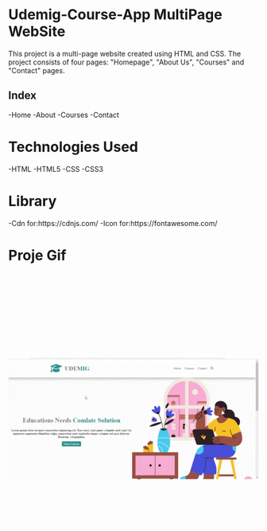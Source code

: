 <h1>Udemig-Course-App MultiPage WebSite</h1>
<p>This project is a multi-page website created using HTML and CSS. The project consists of four pages: "Homepage", "About Us", "Courses" and "Contact" pages. </p>

<h2>Index</h2>
-Home
-About
-Courses
-Contact

<h1>Technologies Used</h1>
-HTML
-HTML5
-CSS
-CSS3

<h1>Library</h1>
-Cdn for:https://cdnjs.com/
-Icon for:https://fontawesome.com/

<h1>Proje Gif</h1>
<img src="/img/UdemigCoursePage.gif">

